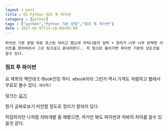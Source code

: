 ```yaml
---
layout : post
title : 02.Python 점프 투 파이썬
category : [python]
tags : ["python","Python 기본 문법","점프 투 파이썬"]
date : 2017-02-07T14:10:00+09:00
---
```


```
파이썬 기본 문법 따로 포스팅 하려고 했는데 귀차니즘의 압박 + 정리가 너무 너무 완벽한 사이트를 찾아버려서 그곳 링크걸고 끝내려한다.. 저 링크로 들어가면 파이썬 기본의 모든것을 알수 있다.
```

### 점프 투 파이썬
요 제목의 책인데 E-Book인듯 하다.
ebook이라 그런가 역시 가격도 저렴하고 웹에서 무료로 볼수 있다. ```개이득?```

링크는 [요기](https://wikidocs.net/book/1)

뭔가 공짜로보기 미안할 정도로 정리가 잘되어 있다.

허접하지만 나처럼 자바개발 좀 해봤으면, 저거만 봐도 파이썬과 자바의 차이를 알수 있을것 같다.
